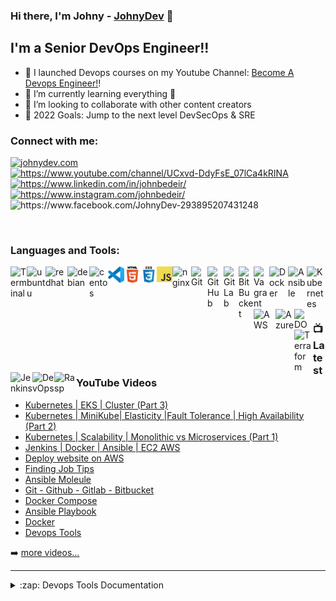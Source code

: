 ### Hi there, I'm Johny - [JohnyDev][website] 👋

## I'm a Senior DevOps Engineer!!

- 🔭 I launched Devops courses on my Youtube Channel: [Become A Devops Engineer!][course]!
- 🌱 I’m currently learning everything 🤣
- 👯 I’m looking to collaborate with other content creators
- 🥅 2022 Goals: Jump to the next level DevSecOps & SRE
<!-- - ⚡ Fun fact: I love to draw and play guitar / drums -->

### Connect with me:

[<img alt="johnydev.com" src="https://img.icons8.com/dusk/64/000000/domain.png"/>][website]
[<img alt="https://www.youtube.com/channel/UCxvd-DdyFsE_07lCa4kRINA" src="https://img.icons8.com/external-justicon-lineal-color-justicon/64/000000/external-youtube-social-media-justicon-lineal-color-justicon.png"/>][youtube]
[<img alt="https://www.linkedin.com/in/johnbedeir/" src="https://img.icons8.com/external-justicon-lineal-color-justicon/64/000000/external-linkedin-social-media-justicon-lineal-color-justicon.png"/>][linkedin]
[<img alt="https://www.instagram.com/johnbedeir/" src="https://img.icons8.com/external-justicon-lineal-color-justicon/64/000000/external-instagram-social-media-justicon-lineal-color-justicon.png"/>][instagram]
<img alt="https://www.facebook.com/JohnyDev-293895207431248" src="https://img.icons8.com/external-justicon-lineal-color-justicon/64/000000/external-facebook-social-media-justicon-lineal-color-justicon.png"/>

<br />

### Languages and Tools:

<img align="left" alt="Terminal" width="26px" src="https://www.kindpng.com/picc/m/153-1538018_terminal-icon-hd-png-download.png" />
<img align="left" alt="ubuntu" width="30px" src="https://img.icons8.com/color/48/000000/ubuntu--v1.png"/>
<img align="left" alt="redhat" width="35px" src="https://img.icons8.com/color/48/000000/red-hat.png"/>
<img align="left" alt="debian" width="35px" src="https://img.icons8.com/color/48/000000/debian.png"/>
<img align="left" alt="centos" width="30px" src="https://img.icons8.com/color/48/000000/centos.png"/>
<img align="left" alt="Visual Studio Code" width="26px" src="https://raw.githubusercontent.com/github/explore/80688e429a7d4ef2fca1e82350fe8e3517d3494d/topics/visual-studio-code/visual-studio-code.png" />
<img align="left" alt="HTML5" width="26px" src="https://raw.githubusercontent.com/github/explore/80688e429a7d4ef2fca1e82350fe8e3517d3494d/topics/html/html.png" />
<img align="left" alt="CSS3" width="26px" src="https://raw.githubusercontent.com/github/explore/80688e429a7d4ef2fca1e82350fe8e3517d3494d/topics/css/css.png" />
<img align="left" alt="JavaScript" width="25px" src="https://raw.githubusercontent.com/github/explore/80688e429a7d4ef2fca1e82350fe8e3517d3494d/topics/javascript/javascript.png" />
<img align="left" alt="nginx" width="30px" src="https://img.icons8.com/color/48/000000/nginx.png"/>
<img align="left" alt="Git" width="26px" src="https://iconape.com/wp-content/png_logo_vector/git-icon.png" />
<img align="left" alt="GitHub" width="26
px" src="https://img.icons8.com/stickers/100/000000/github.png"/>
<img align="left" alt="GitLab" width="24px" src="https://brandslogos.com/wp-content/uploads/thumbs/gitlab-logo-vector.svg" />
<img align="left" alt="BitBucket" width="24px" src="https://upload.wikimedia.org/wikipedia/commons/thumb/0/0e/Bitbucket-blue-logomark-only.svg/1200px-Bitbucket-blue-logomark-only.svg.png" />
<img align="left" alt="Vagrant" width="25px" src="https://img.icons8.com/external-tal-revivo-shadow-tal-revivo/24/000000/external-vagrant-an-open-source-software-product-for-building-and-maintaining-portable-virtual-software-logo-shadow-tal-revivo.png"/>
<img align="left" alt="Docker" width="30px" src="https://img.icons8.com/fluency/48/000000/docker.png"/>
<img align="left" alt="Ansible" width="30px" src="https://img.icons8.com/color/48/000000/ansible.png"/>
<img align="left" alt="Kubernetes" width="30px" src="https://img.icons8.com/color/48/000000/kubernetes.png"/>
<img align="left" alt="AWS" width="35px" src="https://upload.wikimedia.org/wikipedia/commons/thumb/9/93/Amazon_Web_Services_Logo.svg/1024px-Amazon_Web_Services_Logo.svg.png" />
<img align="left" alt="Azure" width="30px" src="https://img.icons8.com/fluency/48/000000/azure-1.png"/>
<img align="left" alt="DO" width="25px" src="https://img.icons8.com/external-tal-revivo-color-tal-revivo/24/000000/external-digital-ocean-a-cloud-infrastructure-with-data-centers-worldwide-logo-color-tal-revivo.png"/>
<img align="left" alt="Terraform" width="30px" src="https://img.icons8.com/color/48/000000/terraform.png"/>
<img align="left" alt="Jenkins" width="35px" src="https://img.icons8.com/color/48/000000/jenkins.png"/>
<img align="left" alt="DevOps" width="35px" src="https://img.icons8.com/color/48/000000/infinity-large.png"/>
<img align="left" alt="Rasp" width="35px" src="https://img.icons8.com/color/48/000000/raspberry-pi.png"/>

<br />
<br />
<br />

---

### 📺 Latest YouTube Videos

<!-- YOUTUBE:START -->

- [Kubernetes | EKS | Cluster (Part 3)](https://www.youtube.com/watch?v=4Tkxe0VjrYw)
- [Kubernetes | MiniKube| Elasticity |Fault Tolerance | High Availability (Part 2)](https://www.youtube.com/watch?v=kV4jINv3s-k)
- [Kubernetes | Scalability | Monolithic vs Microservices (Part 1)](https://www.youtube.com/watch?v=YfJZBngbhM8&t=537s)
- [Jenkins | Docker | Ansible | EC2 AWS](https://www.youtube.com/watch?v=awqwdGM_Trw&t=1379s)
- [Deploy website on AWS](https://www.youtube.com/watch?v=NeGdfKEXA-E)
- [Finding Job Tips](https://www.youtube.com/watch?v=PAMMBb1fHOM)
- [Ansible Moleule](https://www.youtube.com/watch?v=no8ZM1F7rhA&t=1714s)
- [Git - Github - Gitlab - Bitbucket](https://www.youtube.com/watch?v=MC5ZAyGl2bw&t=1347s)
- [Docker Compose](https://www.youtube.com/watch?v=mZdU7r8Rf5c&t=4s)
- [Ansible Playbook](https://www.youtube.com/watch?v=-86oMSw6pSc)
- [Docker](https://www.youtube.com/watch?v=konAsZCudrA&t=1498s)
- [Devops Tools](https://www.youtube.com/watch?v=KvZ5xyLT-Dw)
<!-- YOUTUBE:END -->

➡️ [more videos...](https://www.youtube.com/channel/UCxvd-DdyFsE_07lCa4kRINA)

---

<details>
  <summary>:zap: Devops Tools Documentation</summary>
  
<!--START_SECTION:activity-->
1. [Git Commands](https://github.com/johnbedeir/Devops-Tools-Documentation/tree/main/Git)
2. [Docker Commands](https://github.com/johnbedeir/Devops-Tools-Documentation/blob/main/Docker/Docker_commands.MD)  
3. [Docker-Compose](https://github.com/johnbedeir/Devops-Tools-Documentation/blob/main/Docker-Compose/docker-compose.yml)  
4. [Ansible Playbook Template](https://github.com/johnbedeir/Devops-Tools-Documentation/blob/main/Ansible-Playbook/ansible-playbook%20(example).yml)
5. [Ansible Molecule](https://github.com/johnbedeir/Devops-Tools-Documentation/tree/main/Ansible-Molecule)
6. [AWS](https://github.com/johnbedeir/Devops-Tools-Documentation/tree/main/AWS)
7. [Jenkins](https://github.com/johnbedeir/Devops-Tools-Documentation/tree/main/Jenkins)
8. [Kubernetes](https://github.com/johnbedeir/Devops-Tools-Documentation/tree/main/Kubernetes)
<!--END_SECTION:activity-->

</details>

[website]: https://johnydev.com
[youtube]: https://www.youtube.com/channel/UCxvd-DdyFsE_07lCa4kRINA
[instagram]: https://www.instagram.com/johnbedeir/
[linkedin]: https://www.linkedin.com/in/johnbedeir/
[course]: https://www.youtube.com/channel/UCxvd-DdyFsE_07lCa4kRINA
